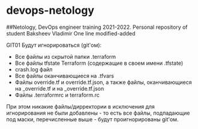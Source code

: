 # devops-netology
##Netology, DevOps engineer training 2021-2022. Personal repository of student Baksheev Vladimir
One line modified-added

GIT01
Будут игнорироваться (git'ом):
* Все файлы из скрытой папки .terraform
* Все файлы tfstate Terraform (содержащие в своем имени .tfstate)
* crash.log файл
* Все файлы оканчивающиеся на .tfvars
* Файлы override.tf и override.tf.json, а также файлы, оканчивающиеся на _override.tf и на _override.tf.json
* Файлы .terraformrc и terraform.rc

При этом никакие файлы/дирректории в исключения для игнорирования не были добавлены - то есть все файлы, подпадающие под маски, перечисленные выше - будут проигнорированы git'ом.



